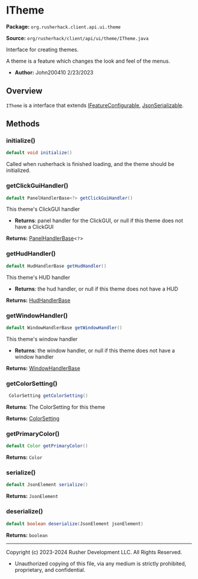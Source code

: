 # ITheme

**Package:** `org.rusherhack.client.api.ui.theme`

**Source:** `org/rusherhack/client/api/ui/theme/ITheme.java`

Interface for creating themes.



A theme is a feature which changes the look and feel of the menus.
* **Author:** John200410 2/23/2023



## Overview

`ITheme` is a interface that extends [IFeatureConfigurable](IFeatureConfigurable.md), [JsonSerializable](JsonSerializable.md).

## Methods

### initialize()

```java
default void initialize()
```

Called when rusherhack is finished loading, and the theme should be initialized.

### getClickGuiHandler()

```java
default PanelHandlerBase<?> getClickGuiHandler()
```

This theme's ClickGUI handler
* **Returns**: panel handler for the ClickGUI, or null if this theme does not have a ClickGUI



**Returns:** [PanelHandlerBase](PanelHandlerBase.md)<`?`>

### getHudHandler()

```java
default HudHandlerBase getHudHandler()
```

This theme's HUD handler
* **Returns**: the hud handler, or null if this theme does not have a HUD



**Returns:** [HudHandlerBase](HudHandlerBase.md)

### getWindowHandler()

```java
default WindowHandlerBase getWindowHandler()
```

This theme's window handler
* **Returns**: the window handler, or null if this theme does not have a window handler



**Returns:** [WindowHandlerBase](WindowHandlerBase.md)

### getColorSetting()

```java
 ColorSetting getColorSetting()
```

**Returns**: The ColorSetting for this theme



**Returns:** [ColorSetting](ColorSetting.md)

### getPrimaryColor()

```java
default Color getPrimaryColor()
```

**Returns:** `Color`

### serialize()

```java
default JsonElement serialize()
```

**Returns:** `JsonElement`

### deserialize()

```java
default boolean deserialize(JsonElement jsonElement)
```

**Returns:** `boolean`

---

Copyright (c) 2023-2024 Rusher Development LLC. All Rights Reserved.
* Unauthorized copying of this file, via any medium is strictly prohibited, proprietary, and confidential.
